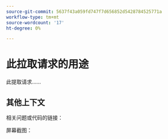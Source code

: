 ```yaml
---
source-git-commit: 5637f43a059fd747f7d656852d5428784525771a
workflow-type: tm+mt
source-wordcount: '17'
ht-degree: 0%

---
```

# 此拉取请求的用途

此提取请求……

## 其他上下文

相关问题或代码的链接：

<!-- Provide links to any issues tracking this work.

If you are fixing a GitHub issue, using the [GitHub keyword format](https://help.github.com/en/articles/closing-issues-using-keywords#closing-an-issue-in-a-different-repository) closes the issue when this pull request is merged. Example: `Fixes #1234`. -->

屏幕截图：

<!-- Add any other context, such as screenshots or test results that demonstrate a fix.

Thank you for taking the time to contribute to our documentation.
-->
